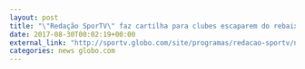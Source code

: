 ```yaml
---
layout: post
title: "\"Redação SporTV\" faz cartilha para clubes escaparem do rebaixamento"
date: 2017-08-30T00:02:19+00:00
external_link: "http://sportv.globo.com/site/programas/redacao-sportv/noticia/2017/08/redacao-sportv-faz-cartilha-para-clubes-escaparem-do-rebaixamento.html"
categories: news globo.com
---
```

